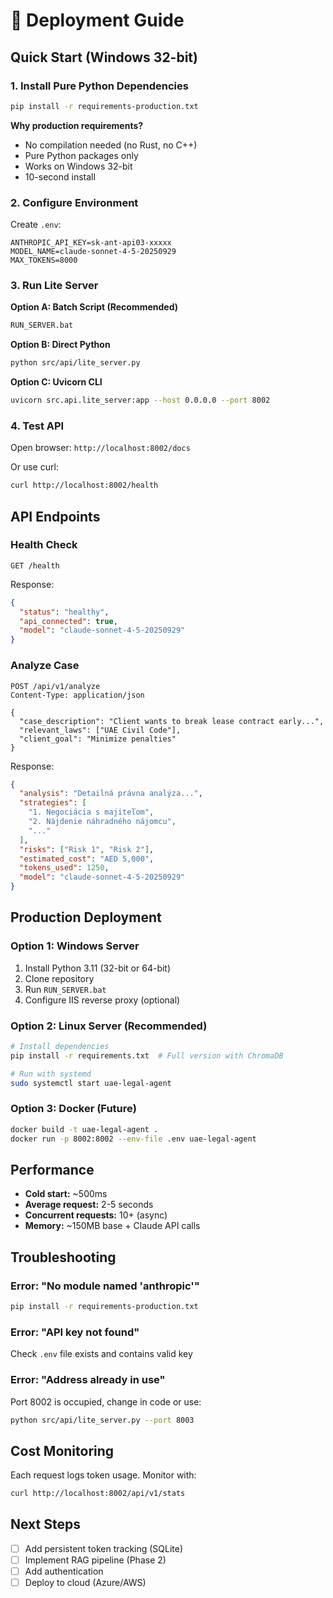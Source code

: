 # 🚀 Deployment Guide

## Quick Start (Windows 32-bit)

### 1. Install Pure Python Dependencies

```bash
pip install -r requirements-production.txt
```

**Why production requirements?**
- No compilation needed (no Rust, no C++)
- Pure Python packages only
- Works on Windows 32-bit
- 10-second install

### 2. Configure Environment

Create `.env`:
```
ANTHROPIC_API_KEY=sk-ant-api03-xxxxx
MODEL_NAME=claude-sonnet-4-5-20250929
MAX_TOKENS=8000
```

### 3. Run Lite Server

**Option A: Batch Script (Recommended)**
```bash
RUN_SERVER.bat
```

**Option B: Direct Python**
```bash
python src/api/lite_server.py
```

**Option C: Uvicorn CLI**
```bash
uvicorn src.api.lite_server:app --host 0.0.0.0 --port 8002
```

### 4. Test API

Open browser: `http://localhost:8002/docs`

Or use curl:
```bash
curl http://localhost:8002/health
```

## API Endpoints

### Health Check
```http
GET /health
```

Response:
```json
{
  "status": "healthy",
  "api_connected": true,
  "model": "claude-sonnet-4-5-20250929"
}
```

### Analyze Case
```http
POST /api/v1/analyze
Content-Type: application/json

{
  "case_description": "Client wants to break lease contract early...",
  "relevant_laws": ["UAE Civil Code"],
  "client_goal": "Minimize penalties"
}
```

Response:
```json
{
  "analysis": "Detailná právna analýza...",
  "strategies": [
    "1. Negociácia s majiteľom",
    "2. Nájdenie náhradného nájomcu",
    "..."
  ],
  "risks": ["Risk 1", "Risk 2"],
  "estimated_cost": "AED 5,000",
  "tokens_used": 1250,
  "model": "claude-sonnet-4-5-20250929"
}
```

## Production Deployment

### Option 1: Windows Server

1. Install Python 3.11 (32-bit or 64-bit)
2. Clone repository
3. Run `RUN_SERVER.bat`
4. Configure IIS reverse proxy (optional)

### Option 2: Linux Server (Recommended)

```bash
# Install dependencies
pip install -r requirements.txt  # Full version with ChromaDB

# Run with systemd
sudo systemctl start uae-legal-agent
```

### Option 3: Docker (Future)

```bash
docker build -t uae-legal-agent .
docker run -p 8002:8002 --env-file .env uae-legal-agent
```

## Performance

- **Cold start:** ~500ms
- **Average request:** 2-5 seconds
- **Concurrent requests:** 10+ (async)
- **Memory:** ~150MB base + Claude API calls

## Troubleshooting

### Error: "No module named 'anthropic'"
```bash
pip install -r requirements-production.txt
```

### Error: "API key not found"
Check `.env` file exists and contains valid key

### Error: "Address already in use"
Port 8002 is occupied, change in code or use:
```bash
python src/api/lite_server.py --port 8003
```

## Cost Monitoring

Each request logs token usage. Monitor with:
```bash
curl http://localhost:8002/api/v1/stats
```

## Next Steps

- [ ] Add persistent token tracking (SQLite)
- [ ] Implement RAG pipeline (Phase 2)
- [ ] Add authentication
- [ ] Deploy to cloud (Azure/AWS)